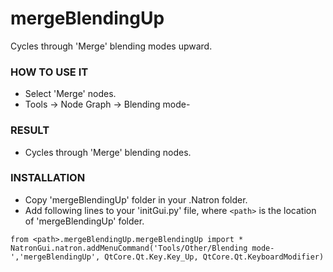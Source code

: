 # mergeBlendingUp

Cycles through 'Merge' blending modes upward.

### HOW TO USE IT

* Select 'Merge' nodes.
* Tools -> Node Graph -> Blending mode-

### RESULT

* Cycles through 'Merge' blending nodes.

### INSTALLATION

* Copy 'mergeBlendingUp' folder in your .Natron folder.
* Add following lines to your 'initGui.py' file, where ``<path>`` is the location of 'mergeBlendingUp' folder.

```
from <path>.mergeBlendingUp.mergeBlendingUp import *
NatronGui.natron.addMenuCommand('Tools/Other/Blending mode-','mergeBlendingUp', QtCore.Qt.Key.Key_Up, QtCore.Qt.KeyboardModifier)